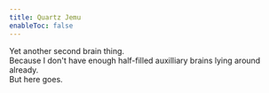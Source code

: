 ```yaml
---
title: Quartz Jemu
enableToc: false
---
```


Yet another second brain thing.  
Because I don't have enough half-filled auxilliary brains lying around already.  
But here goes.
